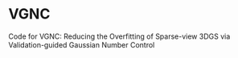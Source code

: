 # VGNC
Code for VGNC: Reducing the Overfitting of Sparse-view 3DGS via Validation-guided Gaussian Number Control
